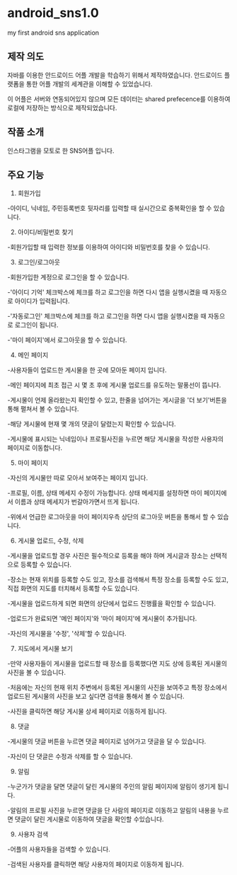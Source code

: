 # android_sns1.0
my first android sns application

## 제작 의도

자바를 이용한 안드로이드 어플 개발을 학습하기 위해서 제작하였습니다. 안드로이드 플랫폼을 통한 어플 개발의 세계관을 이해할 수 있었습니다. 

이 어플은 서버와 연동되어있지 않으며 모든 데이터는 shared prefecence를 이용하여 로컬에 저장하는 방식으로 제작되었습니다.  

## 작품 소개

인스타그램을 모토로 한 SNS어플 입니다. 

## 주요 기능

1. 회원가입

-아이디, 닉네임, 주민등록번호 뒷자리를 입력할 때 실시간으로 중복확인을 할 수 있습니다. 

2. 아이디/비밀번호 찾기

-회원가입할 때 입력한 정보를 이용하여 아이디와 비밀번호를 찾을 수 있습니다.

3. 로그인/로그아웃

-회원가입한 계정으로 로그인을 할 수 있습니다.

-'아이디 기억' 체크박스에 체크를 하고 로그인을 하면 다시 앱을 실행시켰을 때 자동으로 아이디가 입력됩니다.   

-'자동로그인' 체크박스에 체크를 하고 로그인을 하면 다시 앱을 실행시켰을 때 자동으로 로그인이 됩니다.

-'마이 페이지'에서 로그아웃을 할 수 있습니다.

4. 메인 페이지

-사용자들이 업로드한 게시물을 한 곳에 모아둔 페이지 입니다.

-메인 페이지에 최초 접근 시 몇 초 후에 게시물 업로드를 유도하는 말풍선이 뜹니다. 

-게시물이 언제 올라왔는지 확인할 수 있고, 한줄을 넘어가는 게시글을 '더 보기'버튼을 통해 펼쳐서 볼 수 있습니다. 

-해당 게시물에 현재 몇 개의 댓글이 달렸는지 확인할 수 있습니다. 

-게시물에 표시되는 닉네임이나 프로필사진을 누르면 해당 게시물을 작성한 사용자의 페이지로 이동합니다. 

5. 마이 페이지

-자신의 게시물만 따로 모아서 보여주는 페이지 입니다. 

-프로필, 이름, 상태 메세지 수정이 가능합니다. 상태 메세지를 설정하면 마이 페이지에서 이름과 상태 메세지가 번갈아가면서 뜨게 됩니다.  

-위에서 언급한 로그아웃을 마이 페이지우측 상단의 로그아웃 버튼을 통해서 할 수 있습니다.


6. 게시물 업로드, 수정, 삭제

-게시물을 업로드할 경우 사진은 필수적으로 등록을 해야 하며 게시글과 장소는 선택적으로 등록할 수 있습니다.

-장소는 현재 위치를 등록할 수도 있고, 장소를 검색해서 특정 장소를 등록할 수도 있고, 직접 화면의 지도를 터치해서 등록할 수도 있습니다.

-게시물을 업로드하게 되면 화면의 상단에서 업로드 진행률을 확인할 수 있습니다.

-업로드가 완료되면 '메인 페이지'와 '마이 페이지'에 게시물이 추가됩니다.  

-자신의 게시물을 '수정', '삭제'할 수 있습니다. 

7. 지도에서 게시물 보기

-만약 사용자들이 게시물을 업로드할 때 장소를 등록했다면 지도 상에 등록된 게시물의 사진을 볼 수 있습니다. 

-처음에는 자신의 현재 위치 주변에서 등록된 게시물의 사진을 보여주고 특정 장소에서 업로드된 게시물의 사진을 보고 싶다면 검색을 통해서 볼 수 있습니다. 

-사진을 클릭하면 해당 게시물 상세 페이지로 이동하게 됩니다. 

8. 댓글

-게시물의 댓글 버튼을 누르면 댓글 페이지로 넘어가고 댓글을 달 수 있습니다. 

-자신이 단 댓글은 수정과 삭제를 할 수 있습니다. 

9. 알림

-누군가가 댓글을 달면 댓글이 달린 게시물의 주인의 알림 페이지에 알림이 생기게 됩니다. 

-알림의 프로필 사진을 누르면 댓글을 단 사람의 페이지로 이동하고 알림의 내용을 누르면 댓글이 달린 게시물로 이동하여 댓글을 확인할 수있습니다. 

9. 사용자 검색    

-어플의 사용자들을 검색할 수 있습니다. 

-검색된 사용자를 클릭하면 해당 사용자의 페이지로 이동하게 됩니다. 

